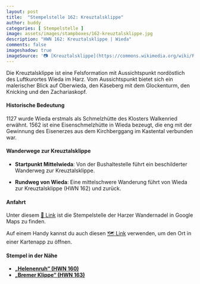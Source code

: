 ```yaml
---
layout: post
title:  "Stempelstelle 162: Kreuztalsklippe"
author: buddy
categories: [ Stempelstelle ]
image: assets/images/stampboxes/162-kreuztalsklippe.jpg
description: "HWN 162: Kreuztalsklippe | Wieda"
comments: false
imageshadow: true
imageSource: '📷 [Kreuztalsklippe](https://commons.wikimedia.org/wiki/File:Kreuztalsklippe.jpg) von <a href="//commons.wikimedia.org/wiki/User:FB1969" title="User:FB1969">FB1969</a> unter Lizenz [CC BY-SA 4.0](https://creativecommons.org/licenses/by-sa/4.0)'
---
```


Die Kreuztalsklippe ist eine Felsformation mit Aussichtspunkt nordöstlich des Luftkurortes Wieda im Harz. Vom Aussichtspunkt bietet sich ein malerischer Blick auf Oberwieda, den Käseberg mit dem Glockenturm, den Knicking und den Zachariaskopf. 

#### Historische Bedeutung

1127 wurde Wieda erstmals als Schmelzhütte des Klosters Walkenried erwähnt. 1562 ist eine Eisenschmelzhütte in Wieda bezeugt, die eng mit der Gewinnung des Eisenerzes aus dem Kirchberggang im Kastental verbunden war. 

#### Wanderwege zur Kreuztalsklippe

- **Startpunkt Mittelwieda**: Von der Bushaltestelle führt ein beschilderter Wanderweg zur Kreuztalsklippe. 

- **Rundweg von Wieda**: Eine mittelschwere Wanderung führt von Wieda zur Kreuztalsklippe (HWN 162) und zurück. 

#### Anfahrt

Unter diesem [📍 Link](https://www.google.com/maps/dir/?api=1&origin=&destination=51.62819%2C%2010.58487) ist die Stempelstelle der Harzer Wandernadel in Google Maps zu finden.

<div class="android-only">
  Auf einem Handy kannst du auch diesen 
  <a href="geo:51.62819,10.58487">🗺️ Link</a> 
  verwenden, um den Ort in einer Kartenapp zu öffnen.
  <p></p>
</div>

#### Stempel in der Nähe

- [**„Helenenruh“ (HWN 160)**](/stempelstelle-160-helenenruh-zorge)
- [**„Bremer Klippe“ (HWN 163)**](/stempelstelle-163-gipfelblick-am-kaiserweg)
